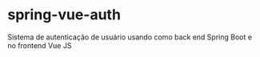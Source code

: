 # spring-vue-auth
Sistema de autenticação de usuário usando como back end Spring Boot e no frontend Vue JS
